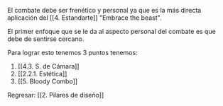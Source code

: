 
El combate debe ser frenético y personal ya que es la más directa aplicación del [[4. Estandarte]] "Embrace the beast". 

El primer enfoque que se le da al aspecto personal del combate es que debe de sentirse cercano.

Para lograr esto tenemos 3 puntos tenemos: 

1. [[4.3. S. de Cámara]]
2. [[2.2.1. Estética]]
3. [[5. Bloody Combo]]


Regresar: [[2. Pilares de diseño]]